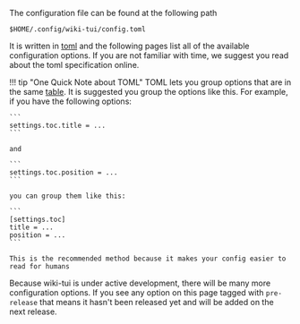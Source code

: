 The configuration file can be found at the following path

```
$HOME/.config/wiki-tui/config.toml
```

It is written in [toml](https://github.com/toml-lang/toml) and the following pages list all of the available configuration options.
If you are not familiar with time, we suggest you read about the toml specification online.

!!! tip "One Quick Note about TOML"
    TOML lets you group options that are in the same [table](https://toml.io/en/v1.0.0#table). It is suggested you group the options like this. For example, if you have the following options:
    
    ```
    settings.toc.title = ...
    ```

    and 

    ```
    settings.toc.position = ...
    ```

    you can group them like this:

    ```
    [settings.toc]
    title = ...
    position = ...
    ```

    This is the recommended method because it makes your config easier to read for humans

Because wiki-tui is under active development, there will be many more configuration options. If you see any option on this page tagged with `pre-release` that means it hasn't been released yet and will be added on the next release.

